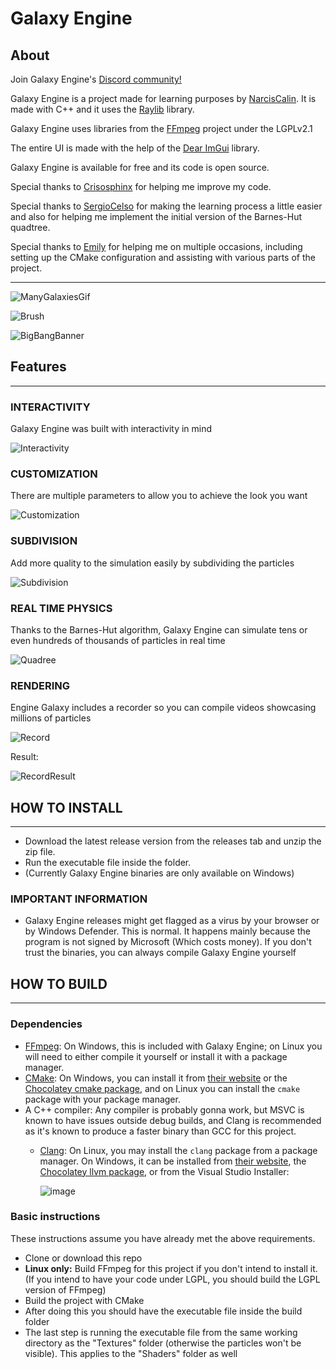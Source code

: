 # Galaxy Engine

## About

Join Galaxy Engine's [Discord community!](https://discord.gg/Xd5JUqNFPM)

Galaxy Engine is a project made for learning purposes by [NarcisCalin](https://github.com/NarcisCalin). It is made with C++ and it uses the [Raylib](https://github.com/raysan5/raylib) library.

Galaxy Engine uses libraries from the [FFmpeg](https://github.com/FFmpeg/FFmpeg) project under the LGPLv2.1

The entire UI is made with the help of the [Dear ImGui](https://github.com/ocornut/imgui) library.

Galaxy Engine is available for free and its code is open source.

Special thanks to [Crisosphinx](https://github.com/crisosphinx) for helping me improve my code.

Special thanks to [SergioCelso](https://github.com/SCelso) for making the learning process a little easier and also for helping me implement the initial version of the Barnes-Hut quadtree.

Special thanks to [Emily](https://github.com/Th3T3chn0G1t) for helping me on multiple occasions, including setting up the CMake configuration and assisting with various parts of the project.



---
![ManyGalaxiesGif](https://github.com/user-attachments/assets/70b784ac-22ab-4261-9cf6-5e651492cf6f)


![Brush](https://github.com/user-attachments/assets/b68eb4cb-9ce4-4dfb-b366-0607598cebcc)

![BigBangBanner](https://github.com/user-attachments/assets/a3e2bef5-d9b0-4175-91f6-7edd0d532a44)

## Features
---
### INTERACTIVITY
Galaxy Engine was built with interactivity in mind


![Interactivity](https://github.com/user-attachments/assets/3a1ae9ea-f31b-4938-9d55-6b32dbe83bed)


### CUSTOMIZATION
There are multiple parameters to allow you to achieve the look you want


![Customization](https://github.com/user-attachments/assets/3a569153-642e-4e09-beae-5888a6bcfec0)


### SUBDIVISION
Add more quality to the simulation easily by subdividing the particles



![Subdivision](https://github.com/user-attachments/assets/c414549b-920f-45ad-b330-205f94632465)




### REAL TIME PHYSICS
Thanks to the Barnes-Hut algorithm, Galaxy Engine can simulate tens or even hundreds of thousands of particles in real time



![Quadree](https://github.com/user-attachments/assets/92f7841e-356b-403d-b2f9-bd55c8fef2a4)





### RENDERING
Engine Galaxy includes a recorder so you can compile videos showcasing millions of particles

![Record](https://github.com/user-attachments/assets/7835b2e4-11e0-4906-ad1c-29d2412107e9)

Result:

![RecordResult](https://github.com/user-attachments/assets/496aea86-12f2-4b91-a680-4f9d29c36a44)




## HOW TO INSTALL
---
- Download the latest release version from the releases tab and unzip the zip file.
- Run the executable file inside the folder.
- (Currently Galaxy Engine binaries are only available on Windows)

### IMPORTANT INFORMATION
- Galaxy Engine releases might get flagged as a virus by your browser or by Windows Defender. This is normal. It happens mainly because the program is not signed by Microsoft (Which costs money). If you don't trust the binaries, you can always compile Galaxy Engine yourself

## HOW TO BUILD
---

### Dependencies
- [FFmpeg](https://ffmpeg.org/): On Windows, this is included with Galaxy Engine; on Linux you will need to either compile it yourself or install it with a package manager.
- [CMake](https://cmake.org/): On Windows, you can install it from [their website](https://cmake.org/download/) or the [Chocolatey cmake package](https://community.chocolatey.org/packages/cmake), and on Linux you can install the `cmake` package with your package manager.
- A C++ compiler: Any compiler is probably gonna work, but MSVC is known to have issues outside debug builds, and Clang is recommended as it's known to produce a faster binary than GCC for this project.
  - [Clang](https://clang.llvm.org/): On Linux, you may install the `clang` package from a package manager. On Windows, it can be installed from [their website](https://clang.llvm.org/get_started.html), the [Chocolatey llvm package](https://community.chocolatey.org/packages/llvm), or from the Visual Studio Installer: 

    ![image](https://github.com/user-attachments/assets/b46a0e7d-188e-43a3-bf7e-fb3edced233a)

### Basic instructions
These instructions assume you have already met the above requirements.

- Clone or download this repo
- **Linux only:** Build FFmpeg for this project if you don't intend to install it. (If you intend to have your code under LGPL, you should build the LGPL version of FFmpeg)
- Build the project with CMake
- After doing this you should have the executable file inside the build folder
- The last step is running the executable file from the same working directory as the "Textures" folder (otherwise the particles won't be visible). This applies to the "Shaders" folder as well
